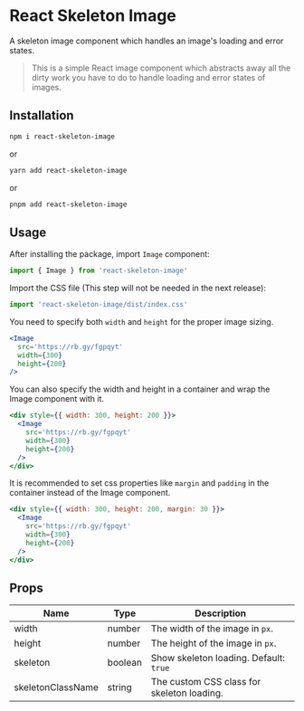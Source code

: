 # React Skeleton Image

A skeleton image component which handles an image's loading and error states.

> This is a simple React image component which abstracts away all the dirty work you have to do to handle loading and error states of images.

## Installation

```bash
npm i react-skeleton-image
```

or

```bash
yarn add react-skeleton-image
```

or

```bash
pnpm add react-skeleton-image
```

## Usage

After installing the package, import `Image` component:

```js
import { Image } from 'react-skeleton-image'
```

Import the CSS file (This step will not be needed in the next release):

```js
import 'react-skeleton-image/dist/index.css'
```

You need to specify both `width` and `height` for the proper image sizing.

```jsx
<Image
  src='https://rb.gy/fgpqyt'
  width={300}
  height={200}
/>
```

You can also specify the width and height in a container and wrap the Image component with it.

```jsx
<div style={{ width: 300, height: 200 }}>
  <Image
    src='https://rb.gy/fgpqyt'
    width={300}
    height={200}
  />
</div>
```

It is recommended to set css properties like `margin` and `padding` in the container instead of the Image component. 

```jsx
<div style={{ width: 300, height: 200, margin: 30 }}>
  <Image
    src='https://rb.gy/fgpqyt'
    width={300}
    height={200}
  />
</div>
```

## Props

| Name                | Type            | Description                                          |
| ------------------- | --------------- | ---------------------------------------------------- |
| width               | number          | The width of the image in `px`.                      |
| height              | number          | The height of the image in `px`.                     |
| skeleton            | boolean         | Show skeleton loading. Default: `true`               |
| skeletonClassName   | string          | The custom CSS class for skeleton loading.           |
